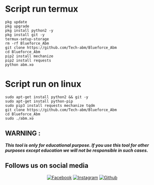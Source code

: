 # Script run termux
```  
pkg update
pkg upgrade
pkg install python2 -y
pkg install git -y
termux-setup-storage
rm -rf Blueforce_Abm
git clone https://github.com/Tech-abm/Blueforce_Abm
cd Blueforce_Abm
pip2 install mechanize
pip2 install requests
python abm.xo
```
# Script run on linux 
```
sudo apt-get install python2 && git -y
sudo apt-get install python-pip
sudo pip3 install requests mechanize tqdm
git clone https://github.com/Tech-abm/Blueforce_Abm
cd Blueforce_Abm
sudo ./abm.xo
```
## WARNING : 
***This tool is only for educational purpose. If you use this tool for other purposes except education we will not be responsible in such cases.***
## Follows us on social media
<p align="center">
<a href="https://fb.com/Techabm"><img title="Facebook" src="https://img.shields.io/badge/Facebook-red?style=for-the-badge&logo=facebook"></a>
<a href="https://www.instagram.com/Techabm"><img title="Instagram" src="https://img.shields.io/badge/INSTAGRAM-purple?style=for-the-badge&logo=instagram"></a>
<a href="https://github.com/Tech-abm"><img title="Github" src="https://img.shields.io/badge/Github-TECH--ABM-blue?style=for-the-badge&logo=github"></a>
